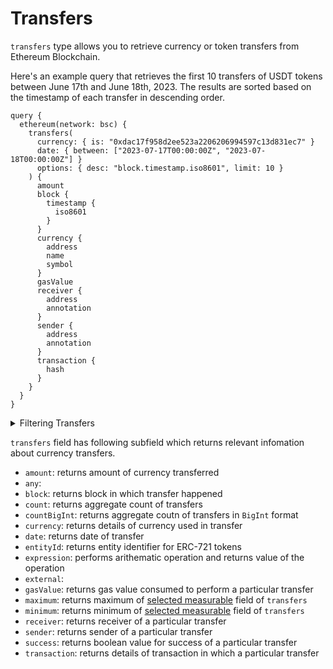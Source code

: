 # Transfers

`transfers` type allows you to retrieve currency or token transfers from Ethereum Blockchain.

Here's an example query that retrieves the first 10 transfers of USDT tokens between June 17th and June 18th, 2023. The results are sorted based on the timestamp of each transfer in descending order.

```
query {
  ethereum(network: bsc) {
    transfers(
      currency: { is: "0xdac17f958d2ee523a2206206994597c13d831ec7" }
      date: { between: ["2023-07-17T00:00:00Z", "2023-07-18T00:00:00Z"] }
      options: { desc: "block.timestamp.iso8601", limit: 10 }
    ) {
      amount
      block {
        timestamp {
          iso8601
        }
      }
      currency {
        address
        name
        symbol
      }
      gasValue
      receiver {
        address
        annotation
      }
      sender {
        address
        annotation
      }
      transaction {
        hash
      }
    }
  }
}
```
<details>
<summary>Filtering Transfers</summary>

Data retrieved using `transfers` can be filtered using following arguments:

- `amount`: Filter by amount of tokens transferred in a transfer
  
  Available comparision operators are `between`, `gt`, `gteq`, `in`, `is`, `lt`, `lteq`, `not`, `notIn`.

- `currency`: Filter by currency used in a transfer. Currencies supported are native tokens like ETH/ETC, ERC20, ERC721 tokens. For native currencies you can use symbols of them, for contract use address of that contract.

  Available comparision operators are `in`, `is`, `not`, `notIn`

- `date`: Filter by date on which transfer happened. Date should be in ISO8601-encoded datetime string. Ex, June 17th, 2023 will be `2023-07-17T00:00:00Z`

  Available comparision operator are `after`, `before`, `between`, `in`, `is`, `not`, `notIn`, `since`, `tiil`.


- `entityId`: Filter by ERC-721 entity Id

- `external`:

- `height`: Filter by height of Block where transaction happened.

  Available comparision operators are `between`, `gt`, `gteq`, `in`, `is`, `lt`, `lteq`, `not`, `notIn`.

- `options`: Filter returned data by ordering, limiting and constrainting transfer data.
  
  Available fields: `asc`, `ascByInteger`, `desc`, `descByInteger`, `limit`, `limitBy`, `offset` 

- `receiver`: Filter by receiver of the transfer. 
   
  Available comparision operators are `in`, `is`, `not`, `notIn`

- `sender`: Filter by sender of the transfer. 
  
  Available comparision operators are `in`, `is`, `not`, `notIn`

- `success`: Filter by if transaction is successful or not

- `time`: Filter by time when transfer happened. Time should be in ISO8601-encoded datetime string. Ex, June 17th, 2023 will be `2023-07-17T00:00:00Z`

  Available comparision operator are `after`, `before`, `between`, `in`, `is`, `not`, `notIn`, `since`, `tiil`.

- `txFrom`: Filter by the address responsible for creating the transaction. Available comparision operators are `in`, `is`, `not`, `notIn`.

  Read the difference between transfers and transaction in Bitquery API here.

- `txHash`: Filter by transaction hash of the transfer.
  
  Available comparision operators are `is`, `in`, `not`, `notIn`.

</details>

`transfers` field has following subfield which returns relevant infomation about currency transfers.

- `amount`: returns amount of currency transferred
- `any`: 
- `block`: returns block in which transfer happened
- `count`: returns aggregate count of transfers
- `countBigInt`: returns aggregate coutn of transfers in `BigInt` format
- `currency`: returns details of currency used in transfer
- `date`: returns date of transfer
- `entityId`: returns entity identifier for ERC-721 tokens
- `expression`: performs arithematic operation and returns value of the operation
- `external`: 
- `gasValue`: returns gas value consumed to perform a particular transfer
- `maximum`: returns maximum of [selected measurable](/v1/docs/graphql-reference/enums/ethereum-transfers-measureable) field of `transfers`
- `minimum`: returns minimum of [selected measurable](/v1/docs/graphql-reference/enums/ethereum-transfers-measureable) field of `transfers`
- `receiver`: returns receiver of a particular transfer
- `sender`: returns sender of a particular transfer
- `success`: returns boolean value for success of a particular transfer
- `transaction`: returns details of transaction in which a particular transfer 